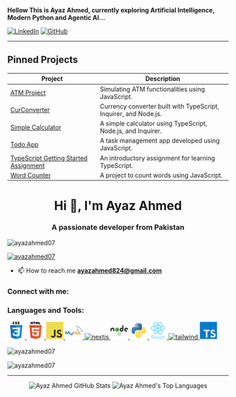 **Hellow This is Ayaz Ahmed, currently exploring Artificial Intelligence, Modern Python and Agentic AI...**

[![LinkedIn](https://img.shields.io/badge/LinkedIn-Ayaz-blue)](https://www.linkedin.com/in/ayaz-ahmed-074513a8)
[![GitHub](https://img.shields.io/badge/GitHub-ayazahmed07-green)](https://github.com/ayazahmed07)

---

## Pinned Projects

| Project | Description |
| ------- | ----------- |
| [ATM Project](https://github.com/ayazahmed07/ATM) | Simulating ATM functionalities using JavaScript. |
| [CurConverter](https://github.com/ayazahmed07/curconverter) | Currency converter built with TypeScript, Inquirer, and Node.js. |
| [Simple Calculator](https://github.com/ayazahmed07/simple-calculator) | A simple calculator using TypeScript, Node.js, and Inquirer. |
| [Todo App](https://github.com/ayazahmed07/todo) | A task management app developed using JavaScript. |
| [TypeScript Getting Started Assignment](https://github.com/ayazahmed07/typescript-getting-started-Assignment) | An introductory assignment for learning TypeScript. |
| [Word Counter](https://github.com/ayazahmed07/wordcounter) | A project to count words using JavaScript. |

<h1 align="center">Hi 👋, I'm Ayaz Ahmed</h1>
<h3 align="center">A passionate developer from Pakistan</h3>

<p align="left"> <img src="https://komarev.com/ghpvc/?username=ayazahmed07&label=Profile%20views&color=0e75b6&style=flat" alt="ayazahmed07" /> </p>

<p align="left"> <a href="https://github.com/ryo-ma/github-profile-trophy"><img src="https://github-profile-trophy.vercel.app/?username=ayazahmed07" alt="ayazahmed07" /></a> </p>

- 📫 How to reach me **ayazahmed824@gmail.com**

<h3 align="left">Connect with me:</h3>
<p align="left">
</p>

<h3 align="left">Languages and Tools:</h3>
<p align="left"> <a href="https://www.w3schools.com/css/" target="_blank" rel="noreferrer"> <img src="https://raw.githubusercontent.com/devicons/devicon/master/icons/css3/css3-original-wordmark.svg" alt="css3" width="40" height="40"/> </a> <a href="https://www.w3.org/html/" target="_blank" rel="noreferrer"> <img src="https://raw.githubusercontent.com/devicons/devicon/master/icons/html5/html5-original-wordmark.svg" alt="html5" width="40" height="40"/> </a> <a href="https://developer.mozilla.org/en-US/docs/Web/JavaScript" target="_blank" rel="noreferrer"> <img src="https://raw.githubusercontent.com/devicons/devicon/master/icons/javascript/javascript-original.svg" alt="javascript" width="40" height="40"/> </a> <a href="https://www.mysql.com/" target="_blank" rel="noreferrer"> <img src="https://raw.githubusercontent.com/devicons/devicon/master/icons/mysql/mysql-original-wordmark.svg" alt="mysql" width="40" height="40"/> </a> <a href="https://nextjs.org/" target="_blank" rel="noreferrer"> <img src="https://cdn.worldvectorlogo.com/logos/nextjs-2.svg" alt="nextjs" width="40" height="40"/> </a> <a href="https://nodejs.org" target="_blank" rel="noreferrer"> <img src="https://raw.githubusercontent.com/devicons/devicon/master/icons/nodejs/nodejs-original-wordmark.svg" alt="nodejs" width="40" height="40"/> </a> <a href="https://www.python.org" target="_blank" rel="noreferrer"> <img src="https://raw.githubusercontent.com/devicons/devicon/master/icons/python/python-original.svg" alt="python" width="40" height="40"/> </a> <a href="https://reactjs.org/" target="_blank" rel="noreferrer"> <img src="https://raw.githubusercontent.com/devicons/devicon/master/icons/react/react-original-wordmark.svg" alt="react" width="40" height="40"/> </a> <a href="https://tailwindcss.com/" target="_blank" rel="noreferrer"> <img src="https://www.vectorlogo.zone/logos/tailwindcss/tailwindcss-icon.svg" alt="tailwind" width="40" height="40"/> </a> <a href="https://www.typescriptlang.org/" target="_blank" rel="noreferrer"> <img src="https://raw.githubusercontent.com/devicons/devicon/master/icons/typescript/typescript-original.svg" alt="typescript" width="40" height="40"/> </a> </p>

<p><img align="center" src="https://github-readme-stats.vercel.app/api/top-langs?username=ayazahmed07&show_icons=true&locale=en&layout=compact" alt="ayazahmed07" /></p>

<p><img align="center" src="https://github-readme-streak-stats.herokuapp.com/?user=ayazahmed07&" alt="ayazahmed07" /></p>

---

<p align="center">
  <img src="https://github-readme-stats.vercel.app/api?username=ayazahmed07&show_icons=true&theme=algolia" alt="Ayaz Ahmed GitHub Stats" />
  <img src="https://github-readme-stats.vercel.app/api/top-langs/?username=ayazahmed07&theme=algolia" alt="Ayaz Ahmed's Top Languages" />
  
  

</p>


